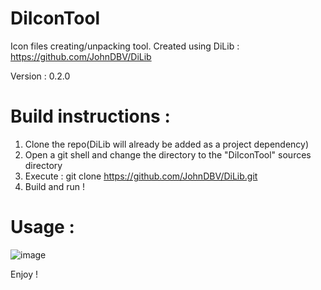 # DiIconTool
Icon files creating/unpacking tool.
Created using DiLib : https://github.com/JohnDBV/DiLib

Version : 0.2.0

# Build instructions : 

1. Clone the repo(DiLib will already be added as a project dependency)
2. Open a git shell and change the directory to the "DiIconTool" sources directory
3. Execute : git clone https://github.com/JohnDBV/DiLib.git
4. Build and run !

# Usage : 

![image](https://github.com/JohnDBV/DiIconTool/assets/36071862/06e2e951-229e-4ce6-88c5-1ee9ac2c5d30)

Enjoy !
